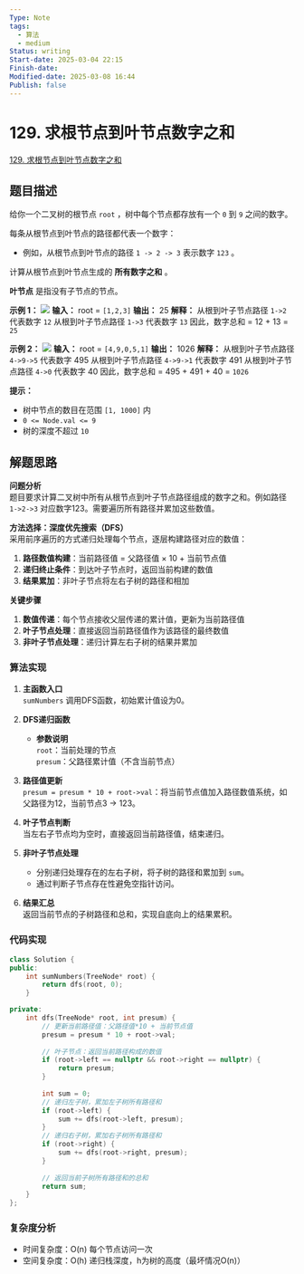 ```yaml
---
Type: Note
tags:
  - 算法
  - medium
Status: writing
Start-date: 2025-03-04 22:15
Finish-date: 
Modified-date: 2025-03-08 16:44
Publish: false
---
```



# 129. 求根节点到叶节点数字之和
[129. 求根节点到叶节点数字之和](https://leetcode.cn/problems/sum-root-to-leaf-numbers/)

## 题目描述
给你一个二叉树的根节点 `root` ，树中每个节点都存放有一个 `0` 到 `9` 之间的数字。

每条从根节点到叶节点的路径都代表一个数字：
- 例如，从根节点到叶节点的路径 `1 -> 2 -> 3` 表示数字 `123` 。

计算从根节点到叶节点生成的 **所有数字之和** 。

**叶节点** 是指没有子节点的节点。

**示例 1：**
![](https://assets.leetcode.com/uploads/2021/02/19/num1tree.jpg)
**输入：** root = `[1,2,3]`
**输出：** 25
**解释：**
从根到叶子节点路径 `1->2` 代表数字 `12`
从根到叶子节点路径 `1->3` 代表数字 `13`
因此，数字总和 = 12 + 13 = `25`

**示例 2：**
![](https://assets.leetcode.com/uploads/2021/02/19/num2tree.jpg)
**输入：** root = `[4,9,0,5,1]`
**输出：** 1026
**解释：**
从根到叶子节点路径 `4->9->5` 代表数字 495
从根到叶子节点路径 `4->9->1` 代表数字 491
从根到叶子节点路径 `4->0` 代表数字 40
因此，数字总和 = 495 + 491 + 40 = `1026`

**提示：**
- 树中节点的数目在范围 `[1, 1000]` 内
- `0 <= Node.val <= 9`
- 树的深度不超过 `10`

## 解题思路


**问题分析**  
题目要求计算二叉树中所有从根节点到叶子节点路径组成的数字之和。例如路径 `1->2->3` 对应数字123。需要遍历所有路径并累加这些数值。

**方法选择：深度优先搜索（DFS）**  
采用前序遍历的方式递归处理每个节点，逐层构建路径对应的数值：

1. **路径数值构建**：当前路径值 = 父路径值 × 10 + 当前节点值
2. **递归终止条件**：到达叶子节点时，返回当前构建的数值
3. **结果累加**：非叶子节点将左右子树的路径和相加

**关键步骤**
1. **数值传递**：每个节点接收父层传递的累计值，更新为当前路径值
2. **叶子节点处理**：直接返回当前路径值作为该路径的最终数值
3. **非叶子节点处理**：递归计算左右子树的结果并累加


### 算法实现
1. **主函数入口**  
    `sumNumbers` 调用DFS函数，初始累计值设为0。
    
2. **DFS递归函数**
    
    - **参数说明**  
        `root`：当前处理的节点  
        `presum`：父路径累计值（不含当前节点）
3. **路径值更新**  
    `presum = presum * 10 + root->val`：将当前节点值加入路径数值系统，如父路径为12，当前节点3 → 123。
    
4. **叶子节点判断**  
    当左右子节点均为空时，直接返回当前路径值，结束递归。
    
5. **非叶子节点处理**
    
    - 分别递归处理存在的左右子树，将子树的路径和累加到 `sum`。
    - 通过判断子节点存在性避免空指针访问。
6. **结果汇总**  
    返回当前节点的子树路径和总和，实现自底向上的结果累积。



### 代码实现
```cpp
class Solution {
public:
    int sumNumbers(TreeNode* root) {
        return dfs(root, 0);
    }

private:
    int dfs(TreeNode* root, int presum) {
        // 更新当前路径值：父路径值*10 + 当前节点值
        presum = presum * 10 + root->val;
        
        // 叶子节点：返回当前路径构成的数值
        if (root->left == nullptr && root->right == nullptr) {
            return presum;
        }
        
        int sum = 0;
        // 递归左子树，累加左子树所有路径和
        if (root->left) {
            sum += dfs(root->left, presum);
        }
        // 递归右子树，累加右子树所有路径和
        if (root->right) {
            sum += dfs(root->right, presum);
        }
        
        // 返回当前子树所有路径和的总和
        return sum;
    }
};
```


### 复杂度分析
- 时间复杂度：O(n) 每个节点访问一次
- 空间复杂度：O(h) 递归栈深度，h为树的高度（最坏情况O(n)）



  